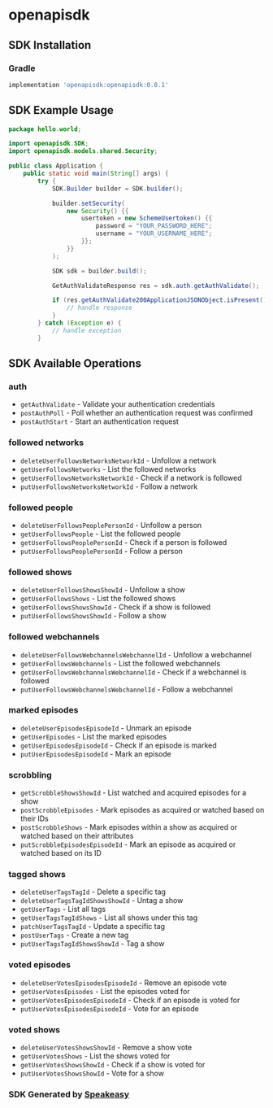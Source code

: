 # openapisdk

<!-- Start SDK Installation -->
## SDK Installation

### Gradle

```groovy
implementation 'openapisdk:openapisdk:0.0.1'
```
<!-- End SDK Installation -->

## SDK Example Usage
<!-- Start SDK Example Usage -->
```java
package hello.world;

import openapisdk.SDK;
import openapisdk.models.shared.Security;

public class Application {
    public static void main(String[] args) {
        try {
            SDK.Builder builder = SDK.builder();

            builder.setSecurity(
                new Security() {{
                    usertoken = new SchemeUsertoken() {{
                        password = "YOUR_PASSWORD_HERE";
                        username = "YOUR_USERNAME_HERE";
                    }};
                }}
            );

            SDK sdk = builder.build();

            GetAuthValidateResponse res = sdk.auth.getAuthValidate();

            if (res.getAuthValidate200ApplicationJSONObject.isPresent()) {
                // handle response
            }
        } catch (Exception e) {
            // handle exception
        }
```
<!-- End SDK Example Usage -->

<!-- Start SDK Available Operations -->
## SDK Available Operations

### auth

* `getAuthValidate` - Validate your authentication credentials
* `postAuthPoll` - Poll whether an authentication request was confirmed
* `postAuthStart` - Start an authentication request

### followed networks

* `deleteUserFollowsNetworksNetworkId` - Unfollow a network
* `getUserFollowsNetworks` - List the followed networks
* `getUserFollowsNetworksNetworkId` - Check if a network is followed
* `putUserFollowsNetworksNetworkId` - Follow a network

### followed people

* `deleteUserFollowsPeoplePersonId` - Unfollow a person
* `getUserFollowsPeople` - List the followed people
* `getUserFollowsPeoplePersonId` - Check if a person is followed
* `putUserFollowsPeoplePersonId` - Follow a person

### followed shows

* `deleteUserFollowsShowsShowId` - Unfollow a show
* `getUserFollowsShows` - List the followed shows
* `getUserFollowsShowsShowId` - Check if a show is followed
* `putUserFollowsShowsShowId` - Follow a show

### followed webchannels

* `deleteUserFollowsWebchannelsWebchannelId` - Unfollow a webchannel
* `getUserFollowsWebchannels` - List the followed webchannels
* `getUserFollowsWebchannelsWebchannelId` - Check if a webchannel is followed
* `putUserFollowsWebchannelsWebchannelId` - Follow a webchannel

### marked episodes

* `deleteUserEpisodesEpisodeId` - Unmark an episode
* `getUserEpisodes` - List the marked episodes
* `getUserEpisodesEpisodeId` - Check if an episode is marked
* `putUserEpisodesEpisodeId` - Mark an episode

### scrobbling

* `getScrobbleShowsShowId` - List watched and acquired episodes for a show
* `postScrobbleEpisodes` - Mark episodes as acquired or watched based on their IDs
* `postScrobbleShows` - Mark episodes within a show as acquired or watched based on their attributes
* `putScrobbleEpisodesEpisodeId` - Mark an episode as acquired or watched based on its ID

### tagged shows

* `deleteUserTagsTagId` - Delete a specific tag
* `deleteUserTagsTagIdShowsShowId` - Untag a show
* `getUserTags` - List all tags
* `getUserTagsTagIdShows` - List all shows under this tag
* `patchUserTagsTagId` - Update a specific tag
* `postUserTags` - Create a new tag
* `putUserTagsTagIdShowsShowId` - Tag a show

### voted episodes

* `deleteUserVotesEpisodesEpisodeId` - Remove an episode vote
* `getUserVotesEpisodes` - List the episodes voted for
* `getUserVotesEpisodesEpisodeId` - Check if an episode is voted for
* `putUserVotesEpisodesEpisodeId` - Vote for an episode

### voted shows

* `deleteUserVotesShowsShowId` - Remove a show vote
* `getUserVotesShows` - List the shows voted for
* `getUserVotesShowsShowId` - Check if a show is voted for
* `putUserVotesShowsShowId` - Vote for a show

<!-- End SDK Available Operations -->

### SDK Generated by [Speakeasy](https://docs.speakeasyapi.dev/docs/using-speakeasy/client-sdks)
